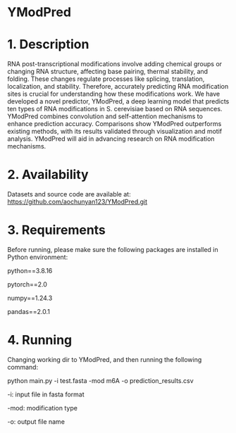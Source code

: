 # YModPred
# 1. Description

RNA post-transcriptional modifications involve adding chemical groups or changing RNA structure, affecting base pairing, thermal stability, and folding. These changes regulate processes like splicing, translation, localization, and stability. Therefore, accurately predicting RNA modification sites is crucial for understanding how these modifications work. We have developed a novel predictor, YModPred, a deep learning model that predicts ten types of RNA modifications in S. cerevisiae based on RNA sequences. YModPred combines convolution and self-attention mechanisms to enhance prediction accuracy. Comparisons show YModPred outperforms existing methods, with its results validated through visualization and motif analysis. YModPred will aid in advancing research on RNA modification mechanisms.

# 2. Availability
Datasets and source code are available at: https://github.com/aochunyan123/YModPred.git

# 3. Requirements
Before running, please make sure the following packages are installed in Python environment:

python==3.8.16

pytorch==2.0

numpy==1.24.3

pandas==2.0.1

# 4. Running
Changing working dir to YModPred, and then running the following command:

python main.py -i test.fasta -mod m6A -o prediction_results.csv

-i: input file in fasta format

-mod: modification type

-o: output file name
